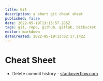 ```yaml
---
title: Git
description: a short git cheat sheet
published: false
date: 2022-05-19T13:15:57.285Z
tags: git, repo, github, gitlab, bitbucket
editor: markdown
dateCreated: 2022-05-19T13:02:17.142Z
---
```


# Cheat Sheet
- Delete commit history - [stackoverflow.com](https://stackoverflow.com/questions/13716658/how-to-delete-all-commit-history-in-github/26000395#26000395)